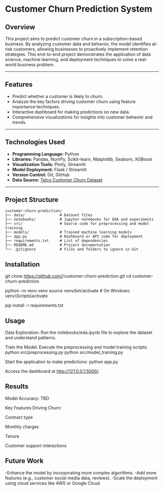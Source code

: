 # **Customer Churn Prediction System**

## **Overview**
This project aims to predict customer churn in a subscription-based business. By analyzing customer data and behavior, the model identifies at-risk customers, allowing businesses to proactively implement retention strategies. This end-to-end project demonstrates the application of data science, machine learning, and deployment techniques to solve a real-world business problem.

---

## **Features**
- Predict whether a customer is likely to churn.
- Analyze the key factors driving customer churn using feature importance techniques.
- Interactive dashboard for making predictions on new data.
- Comprehensive visualizations for insights into customer behavior and trends.

---

## **Technologies Used**
- **Programming Language:** Python  
- **Libraries:** Pandas, NumPy, Scikit-learn, Matplotlib, Seaborn, XGBoost  
- **Visualization Tools:** Plotly, Streamlit  
- **Model Deployment:** Flask / Streamlit  
- **Version Control:** Git, GitHub  
- **Data Source:** [Telco Customer Churn Dataset](https://www.kaggle.com/datasets)

---

## **Project Structure**
```plaintext
customer-churn-prediction/
├── data/                # Dataset files
├── notebooks/           # Jupyter notebooks for EDA and experiments
├── src/                 # Source code for preprocessing and model training
├── models/              # Trained machine learning models
├── app.py               # Dashboard or API code for deployment
├── requirements.txt     # List of dependencies
├── README.md            # Project documentation
└── .gitignore           # Files and folders to ignore in Git
```
## **Installation**
git clone https://github.com/<your-username>/customer-churn-prediction.git
cd customer-churn-prediction

python -m venv venv
source venv/bin/activate  # On Windows: venv\Scripts\activate

pip install -r requirements.txt

## **Usage**
Data Exploration:
Run the notebooks/eda.ipynb file to explore the dataset and understand patterns.

Train the Model:
Execute the preprocessing and model training scripts:
python src/preprocessing.py
python src/model_training.py

Start the application to make predictions:
python app.py

Access the dashboard at http://127.0.0.1:5000/.

## **Results**
Model Accuracy: TBD

Key Features Driving Churn:

Contract type

Monthly charges

Tenure

Customer support interactions

## **Future Work**
-Enhance the model by incorporating more complex algorithms.
-Add more features (e.g., customer social media data, reviews).
-Scale the deployment using cloud services like AWS or Google Cloud.




